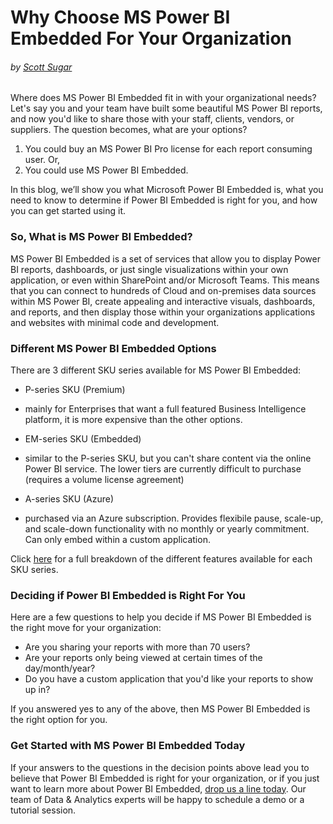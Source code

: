 # Why Choose MS Power BI Embedded For Your Organization
###### by [Scott Sugar](https://linkedin.com/in/scottsugar)

Where does MS Power BI Embedded fit in with your organizational needs?  Let's say you and your team have built some beautiful MS Power BI reports, and now you'd like to share those with your staff, clients, vendors, or suppliers.  The question becomes, what are your options?
1. You could buy an MS Power BI Pro license for each report consuming user. Or,
2. You could use MS Power BI Embedded.

In this blog, we’ll show you what Microsoft Power BI Embedded is, what you need to know to determine if Power BI Embedded is right for you, and how you can get started using it.

### So, What is MS Power BI Embedded?
MS Power BI Embedded is a set of services that allow you to display Power BI reports, dashboards, or just single visualizations within your own application, or even within SharePoint and/or Microsoft Teams.  This means that you can connect to hundreds of Cloud and on-premises data sources within MS Power BI, create appealing and interactive visuals, dashboards, and reports, and then display those within your organizations applications and websites with minimal code and development.

### Different MS Power BI Embedded Options
There are 3 different SKU series available for MS Power BI Embedded:
* P-series SKU (Premium)
 - mainly for Enterprises that want a full featured Business Intelligence platform, it is more expensive than the other options.
* EM-series SKU (Embedded)
 - similar to the P-series SKU, but you can't share content via the online Power BI service.  The lower tiers are currently difficult to purchase (requires a volume license agreement)
* A-series SKU (Azure)
 - purchased via an Azure subscription.  Provides flexibile pause, scale-up, and scale-down functionality with no monthly or yearly commitment.  Can only embed within a custom application.

Click [here](https://docs.microsoft.com/en-us/power-bi/developer/embedded-faq#technical) for a full breakdown of the different features available for each SKU series.

### Deciding if Power BI Embedded is Right For You
Here are a few questions to help you decide if MS Power BI Embedded is the right move for your organization:
* Are you sharing your reports with more than 70 users?
* Are your reports only being viewed at certain times of the day/month/year?
* Do you have a custom application that you'd like your reports to show up in?

If you answered yes to any of the above, then MS Power BI Embedded is the right option for you.

### Get Started with MS Power BI Embedded Today
If your answers to the questions in the decision points above lead you to believe that Power BI Embedded is right for your organization, or if you just want to learn more about Power BI Embedded, [drop us a line today](mailto:cloud@proserveit.com?Subject=I%20Want%20To%20Learn%20More%20About%20Power%20BI%20Embedded). Our team of Data & Analytics experts will be happy to schedule a demo or a tutorial session.